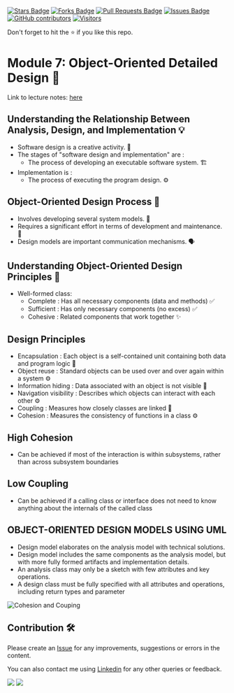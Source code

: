 <a href="https://github.com/drshahizan/software-engineering/stargazers"><img src="https://img.shields.io/github/stars/drshahizan/software-engineering" alt="Stars Badge"/></a>
<a href="https://github.com/drshahizan/software-engineering/network/members"><img src="https://img.shields.io/github/forks/drshahizan/software-engineering" alt="Forks Badge"/></a>
<a href="https://github.com/drshahizan/software-engineering/pulls"><img src="https://img.shields.io/github/issues-pr/drshahizan/software-engineering" alt="Pull Requests Badge"/></a>
<a href="https://github.com/drshahizan/software-engineering"><img src="https://img.shields.io/github/issues/drshahizan/software-engineering" alt="Issues Badge"/></a>
<a href="https://github.com/drshahizan/software-engineering/graphs/contributors"><img alt="GitHub contributors" src="https://img.shields.io/github/contributors/drshahizan/software-engineering?color=2b9348"></a>
[![Visitors](https://api.visitorbadge.io/api/visitors?path=https%3A%2F%2Fgithub.com%2Fdrshahizan%2Fsoftware-engineering&countColor=%23263759&style=plastic)](https://visitorbadge.io/status?path=https%3A%2F%2Fgithub.com%2Fdrshahizan%2Fsoftware-engineering)


Don't forget to hit the :star: if you like this repo.

# Module 7: Object-Oriented Detailed Design 🤖

Link to lecture notes: [here](https://docs.google.com/presentation/d/17xkv_kk2-amLLzpfOump2mSayx359pMx/edit#slide=id.p1)

## Understanding the Relationship Between Analysis, Design, and Implementation 💡

- Software design is a creative activity. 🎨
- The stages of "software design and implementation" are :
    - The process of developing an executable software system. 🏗️
- Implementation is :
    - The process of executing the program design. ⚙️

## Object-Oriented Design Process 📏

- Involves developing several system models. 📐
- Requires a significant effort in terms of development and maintenance. 🧰
- Design models are important communication mechanisms. 🗣️

## Understanding Object-Oriented Design Principles 🚩

- Well-formed class:
    - Complete   : Has all necessary components (data and methods) ✅
    - Sufficient : Has only necessary components (no excess) ✅
    - Cohesive   : Related components that work together ✨

## Design Principles

- Encapsulation         : Each object is a self-contained unit containing both data and program logic 📐
- Object reuse          : Standard objects can be used over and over again within a system ⚙️
- Information hiding    : Data associated with an object is not visible 📐
- Navigation visibility : Describes which objects can interact with each other ⚙️
- Coupling              : Measures how closely classes are linked 📐
- Cohesion              : Measures the consistency of functions in a class ⚙️

## High Cohesion
- Can be achieved if most of the interaction is within subsystems, rather than across subsystem boundaries

## Low Coupling
- Can be achieved if a calling class or interface does not need to know anything about the internals of the called class

## OBJECT-ORIENTED DESIGN MODELS USING UML
- Design model elaborates on the analysis model with technical solutions.
- Design model includes the same components as the analysis model, but with more fully formed artifacts and implementation details.
- An analysis class may only be a sketch with few attributes and key operations.
- A design class must be fully specified with all attributes and operations, including return types and parameter

![Cohesion and Couping](https://naiwaen.debuggingsoft.com/blog/wp-content/uploads/2014/07/2017-02-24_114927.png)

## Contribution 🛠️
Please create an [Issue](https://github.com/drshahizan/software-engineering/issues) for any improvements, suggestions or errors in the content.

You can also contact me using [Linkedin](https://www.linkedin.com/in/drshahizan/) for any other queries or feedback.

![](https://komarev.com/ghpvc/?username=drshahizan&label=Views&color=0e75b6&style=flat)
![](https://hit.yhype.me/github/profile?user_id=81284918)



